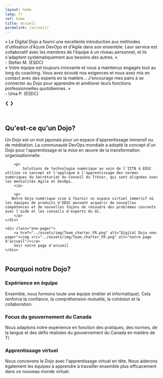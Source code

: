 ```yaml
---
layout: home
lang: fr
ref: home
title: Accueil 
permalink: /accueil/
---
```


 <!-- Slideshow container -->
<div class="slideshow-container fade">

  <!-- Full images with numbers and message Info -->
  <div class="Containers">
        « Le Digital Dojo a fourni une excellente introduction aux méthodes d'utilisation d'Azure DevOps et d'Agile dans son ensemble.
        Leur service est collaboratif avec les membres de l'équipe à un niveau personnel, et ils s'adaptent systématiquement aux besoins des autres. »
        <div class="signature">- Stefan M. (ESDC)</div>
  </div>

  <div class="Containers">
    « Votre équipe est toujours innovante et nous a maintenus engagés tout au long du coaching. Vous avez écouté nos exigences et nous avez mis en contact avec des experts en la matière... J'encourage mes pairs à se connecter au Dojo pour apprendre et améliorer leurs fonctions professionnelles quotidiennes. »
    <div class="signature">- Uma P. (ESDC)</div>

  </div>

  <!-- Back and forward buttons -->
  <a class="Back" onclick="plusSlides(-1)">&#10094;</a>
  <a class="forward" onclick="plusSlides(1)">&#10095;</a>
</div>
<br>

<!-- The circles/dots -->
<div style="text-align:center">
  <span class="dotty" onclick="currentSlide(1)"></span>
  <span class="dotty" onclick="currentSlide(2)"></span>
</div> 

## Qu'est-ce qu'un Dojo?

<div class="grid2">
    <div>
        <p> 
            Un Dojo est un mot japonais pour un espace d'apprentissage immersif ou de méditation. La communauté DevOps mondiale a adopté le concept d'un Dojo pour l'apprentissage et la mise en œuvre de la transformation organisationnelle.
        </p>

        <p> 
            Solutions de technologie numérique au sein de l'IITB à EDSC utilise ce concept et l'applique à l'apprentissage des normes numériques du Secrétariat du Conseil du Trésor, qui sont alignées avec les mentalités Agile et DevOps.
        </p>
            
        <p>
       Notre Dojo numérique vise à fournir un espace virtuel immersif où les équipes de produits d'EDSC peuvent acquérir de nouvelles compétences et de nouvelles façons de résoudre des problèmes courants avec l'aide et les conseils d'experts du GC.
        </p>
    </div>

    <div class="one-pager">
        <a href="../assets/img/Team_charter_FR.png" alt="Digital Dojo one-pager"><img src="../assets/img/Team_charter_FR.png" alt="notre page d'accueil"/></a>
        Voir notre page d'accueil
    </div>
    
</div>

<p><img src="../assets/img/decorative-dots.png" class="dots" role="presentation" alt=""></p>

## Pourquoi notre Dojo?

### Expérience en équipe 
Ensemble, nous formons toute une équipe (métier et informatique). Cela renforce la confiance, la compréhension mutuelle, la cohésion et la collaboration.

### Focus du gouvernement du Canada
Nous adaptons notre expérience en fonction des pratiques, des normes, de la langue et des défis réalistes du gouvernement du Canada en matière de TI.

### Apprentissage virtuel
Nous concevons le Dojo avec l'apprentissage virtuel en tête. Nous aiderons également les équipes à apprendre à travailler ensemble plus efficacement dans ce nouveau monde virtuel. 
